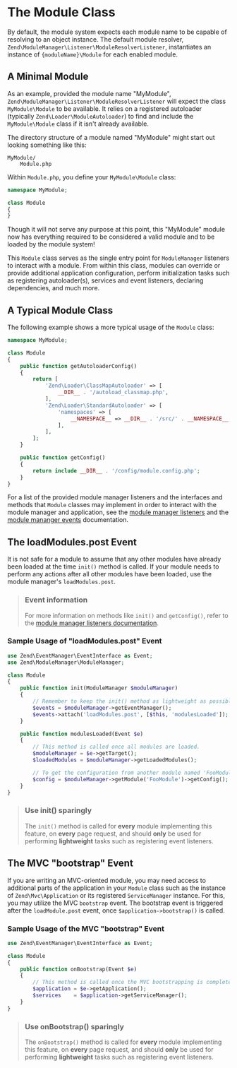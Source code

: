 # The Module Class

By default, the module system expects each module name to be capable of
resolving to an object instance. The default module resolver,
`Zend\ModuleManager\Listener\ModuleResolverListener`, instantiates an instance
of `{moduleName}\Module` for each enabled module.

## A Minimal Module

As an example, provided the module name "MyModule",
`Zend\ModuleManager\Listener\ModuleResolverListener` will expect the class
`MyModule\Module` to be available. It relies on a registered autoloader
(typically `Zend\Loader\ModuleAutoloader`) to find and include the
`MyModule\Module` class if it isn't already available.

The directory structure of a module named "MyModule" might start out looking
something like this:

```text
MyModule/
    Module.php
```

Within `Module.php`, you define your `MyModule\Module` class:

```php
namespace MyModule;

class Module
{
}
```

Though it will not serve any purpose at this point, this "MyModule" module now
has everything required to be considered a valid module and to be loaded by the
module system!

This `Module` class serves as the single entry point for `ModuleManager`
listeners to interact with a module. From within this class, modules can
override or provide additional application configuration, perform initialization
tasks such as registering autoloader(s), services and event listeners, declaring
dependencies, and much more.

## A Typical Module Class

The following example shows a more typical usage of the `Module` class:

```php
namespace MyModule;

class Module
{
    public function getAutoloaderConfig()
    {
        return [
            'Zend\Loader\ClassMapAutoloader' => [
                __DIR__ . '/autoload_classmap.php',
            ],
            'Zend\Loader\StandardAutoloader' => [
                'namespaces' => [
                    __NAMESPACE__ => __DIR__ . '/src/' . __NAMESPACE__,
                ],
            ],
        ];
    }

    public function getConfig()
    {
        return include __DIR__ . '/config/module.config.php';
    }
}
```

For a list of the provided module manager listeners and the interfaces and methods that `Module`
classes may implement in order to interact with the module manager and application, see the
[module manager listeners](module-manager.md#module-manager-listeners) and the
[module mananger events](module-manager.md#module-manager-events) documentation.

## The loadModules.post Event

It is not safe for a module to assume that any other modules have already been
loaded at the time `init()` method is called. If your module needs to perform
any actions after all other modules have been loaded, use the module manager's
`loadModules.post`.

> ### Event information
>
> For more information on methods like `init()` and `getConfig()`, refer to the
> [module manager listeners documentation](module-manager.md#module-manager-listeners).

### Sample Usage of "loadModules.post" Event

```php
use Zend\EventManager\EventInterface as Event;
use Zend\ModuleManager\ModuleManager;

class Module
{
    public function init(ModuleManager $moduleManager)
    {
        // Remember to keep the init() method as lightweight as possible
        $events = $moduleManager->getEventManager();
        $events->attach('loadModules.post', [$this, 'modulesLoaded']);
    }

    public function modulesLoaded(Event $e)
    {
        // This method is called once all modules are loaded.
        $moduleManager = $e->getTarget();
        $loadedModules = $moduleManager->getLoadedModules();

        // To get the configuration from another module named 'FooModule'
        $config = $moduleManager->getModule('FooModule')->getConfig();
    }
}
```

> ### Use init() sparingly
>
> The `init()` method is called for **every** module implementing this feature,
> on **every** page request, and should **only** be used for performing
> **lightweight** tasks such as registering event listeners.

## The MVC "bootstrap" Event

If you are writing an MVC-oriented module, you may need access to additional
parts of the application in your `Module` class such as the instance of
`Zend\Mvc\Application` or its registered `ServiceManager` instance. For this,
you may utilize the MVC `bootstrap` event. The bootstrap event is triggered
after the `loadModule.post` event, once `$application->bootstrap()` is called.

### Sample Usage of the MVC "bootstrap" Event

```php
use Zend\EventManager\EventInterface as Event;

class Module
{
    public function onBootstrap(Event $e)
    {
        // This method is called once the MVC bootstrapping is complete
        $application = $e->getApplication();
        $services    = $application->getServiceManager();
    }
}
```

> ### Use onBootstrap() sparingly
>
> The `onBootstrap()` method is called for **every** module implementing this
> feature, on **every** page request, and should **only** be used for performing
> **lightweight** tasks such as registering event listeners.
